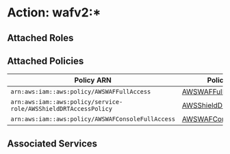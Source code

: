 # Action: wafv2:*

## Attached Roles

## Attached Policies

| Policy ARN | Policy Name |
|------------|-------------|
| `arn:aws:iam::aws:policy/AWSWAFFullAccess` | [AWSWAFFullAccess](../policies.md#awswaffullaccess) |
| `arn:aws:iam::aws:policy/service-role/AWSShieldDRTAccessPolicy` | [AWSShieldDRTAccessPolicy](../policies.md#awsshielddrtaccesspolicy) |
| `arn:aws:iam::aws:policy/AWSWAFConsoleFullAccess` | [AWSWAFConsoleFullAccess](../policies.md#awswafconsolefullaccess) |

## Associated Services

